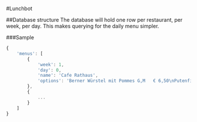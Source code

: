 #Lunchbot

##Database structure
The database will hold one row per restaurant, per week, per day. This makes querying for the daily menu simpler.

###Sample
```javascript
{
    'menus': [
        {
            'week': 1,
            'day': 0,
            'name': 'Cafe Rathaus',
            'options': 'Berner Würstel mit Pommes G,M	€ 6,50\nPutenfilet in Tomatensauce und Reis G,L	€ 7,80'
        },
        {
            ...
        }
    ]
}
```
